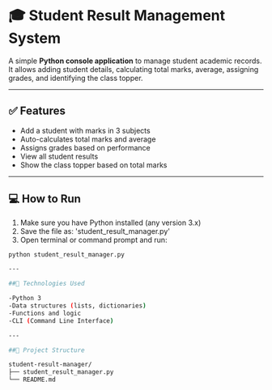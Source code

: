 # 🎓 Student Result Management System

A simple **Python console application** to manage student academic records.  
It allows adding student details, calculating total marks, average, assigning grades, and identifying the class topper.

---

## ✅ Features

- Add a student with marks in 3 subjects  
- Auto-calculates total marks and average  
- Assigns grades based on performance  
- View all student results  
- Show the class topper based on total marks

---

## 💻 How to Run

1. Make sure you have Python installed (any version 3.x)
2. Save the file as:
    'student_result_manager.py'
3. Open terminal or command prompt and run:

```bash
python student_result_manager.py

---

##🧠 Technologies Used

-Python 3
-Data structures (lists, dictionaries)
-Functions and logic
-CLI (Command Line Interface)

---

##📁 Project Structure

student-result-manager/
├── student_result_manager.py
└── README.md
